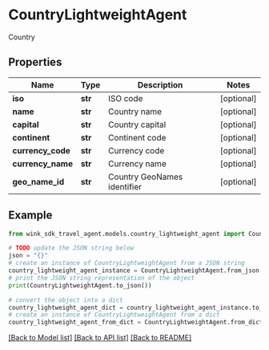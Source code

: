 # CountryLightweightAgent

Country

## Properties

Name | Type | Description | Notes
------------ | ------------- | ------------- | -------------
**iso** | **str** | ISO code | [optional] 
**name** | **str** | Country name | [optional] 
**capital** | **str** | Country capital | [optional] 
**continent** | **str** | Continent code | [optional] 
**currency_code** | **str** | Currency code | [optional] 
**currency_name** | **str** | Currency name | [optional] 
**geo_name_id** | **str** | Country GeoNames identifier | [optional] 

## Example

```python
from wink_sdk_travel_agent.models.country_lightweight_agent import CountryLightweightAgent

# TODO update the JSON string below
json = "{}"
# create an instance of CountryLightweightAgent from a JSON string
country_lightweight_agent_instance = CountryLightweightAgent.from_json(json)
# print the JSON string representation of the object
print(CountryLightweightAgent.to_json())

# convert the object into a dict
country_lightweight_agent_dict = country_lightweight_agent_instance.to_dict()
# create an instance of CountryLightweightAgent from a dict
country_lightweight_agent_from_dict = CountryLightweightAgent.from_dict(country_lightweight_agent_dict)
```
[[Back to Model list]](../README.md#documentation-for-models) [[Back to API list]](../README.md#documentation-for-api-endpoints) [[Back to README]](../README.md)


